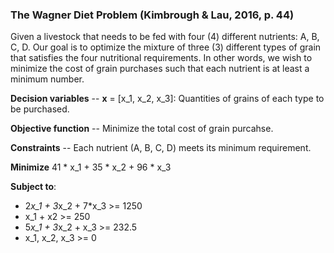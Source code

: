 ### The Wagner Diet Problem (Kimbrough & Lau, 2016, p. 44)

Given a livestock that needs to be fed with four (4) different nutrients: A, B, C, D. Our goal is to optimize the mixture of three (3) different types of grain that satisfies the four nutritional requirements. In other words, we wish to minimize the cost of grain purchases such that each nutrient is at least a minimum number.

**Decision variables** -- **x** = [x_1, x_2, x_3]: Quantities of grains of each type to be purchased.

**Objective function** -- Minimize the total cost of grain purcahse.

**Constraints** -- Each nutrient (A, B, C, D) meets its minimum requirement.

**Minimize** 41 * x_1 + 35 * x_2 + 96 * x_3

**Subject to**:
* 2*x_1 + 3*x_2 + 7*x_3 >= 1250
* x_1 + x2 >= 250
* 5*x_1 + 3*x_2 + x_3 >= 232.5
* x_1, x_2, x_3 >= 0
